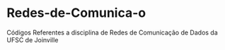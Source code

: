 # Redes-de-Comunica-o
Códigos Referentes a disciplina de Redes de Comunicação de Dados da UFSC de Joinville
